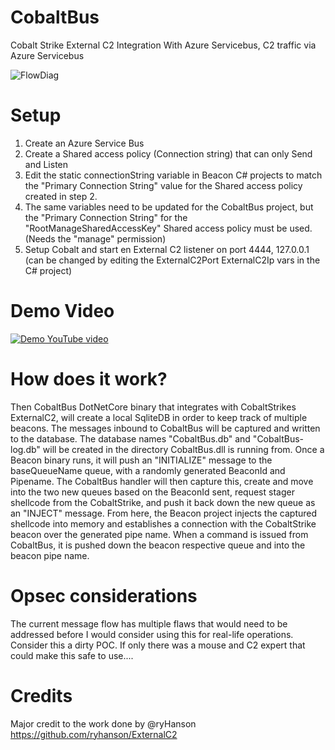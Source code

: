 # CobaltBus
Cobalt Strike External C2 Integration With Azure Servicebus, C2 traffic via Azure Servicebus

![FlowDiag](https://user-images.githubusercontent.com/23613997/155399921-36da9578-9f85-465d-a54e-a6e3e0502ca0.png)

# Setup
 
1. Create an Azure Service Bus 
2. Create a Shared access policy (Connection string) that can only Send and Listen
3. Edit the static connectionString variable in Beacon C# projects to match the "Primary Connection String" value for the Shared access policy created in step 2. 
4. The same variables need to be updated for the CobaltBus project, but the "Primary Connection String" for the "RootManageSharedAccessKey" Shared access policy must be used. (Needs the "manage" permission)
5. Setup Cobalt and start en External C2 listener on port 4444, 127.0.0.1 (can be changed by editing the ExternalC2Port ExternalC2Ip vars in the C# project)

# Demo Video

[![Demo YouTube video](https://img.youtube.com/vi/yhgsYWskz4E/0.jpg)](https://www.youtube.com/watch?v=yhgsYWskz4E)

# How does it work?

Then CobaltBus DotNetCore binary that integrates with CobaltStrikes ExternalC2, will create a local SqliteDB in order to keep track of multiple beacons. The messages inbound to CobaltBus will be captured and written to the database. The database names "CobaltBus.db" and "CobaltBus-log.db" will be created in the directory CobaltBus.dll is running from. Once a Beacon binary runs, it will push an "INITIALIZE" message to the baseQueueName queue, with a randomly generated BeaconId and Pipename. The CobaltBus handler will then capture this, create and move into the two new queues based on the BeaconId sent, request stager shellcode from the CobaltStrike, and push it back down the new queue as an "INJECT" message. From here, the Beacon project injects the captured shellcode into memory and establishes a connection with the CobaltStrike beacon over the generated pipe name. When a command is issued from CobaltBus, it is pushed down the beacon respective queue and into the beacon pipe name. 


# Opsec considerations
The current message flow has multiple flaws that would need to be addressed before I would consider using this for real-life operations. Consider this a dirty POC. If only there was a mouse and C2 expert that could make this safe to use....

# Credits
Major credit to the work done by @ryHanson https://github.com/ryhanson/ExternalC2
